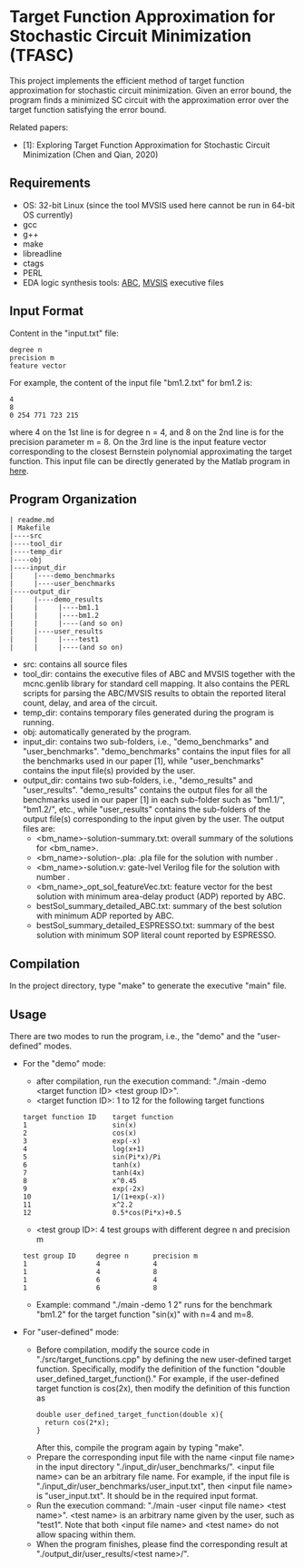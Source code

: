# Target Function Approximation for Stochastic Circuit Minimization (TFASC)

This project implements the efficient method of target function approximation for stochastic circuit minimization. Given an error bound, the program finds a minimized SC circuit with the approximation error over the target function satisfying the error bound.

Related papers:
- [1]: Exploring Target Function Approximation for Stochastic Circuit Minimization (Chen and Qian, 2020)

## Requirements

- OS: 32-bit Linux (since the tool MVSIS used here cannot be run in 64-bit OS currently)
- gcc
- g++
- make
- libreadline
- ctags
- PERL
- EDA logic synthesis tools: [ABC](http://people.eecs.berkeley.edu/~alanmi/abc/), [MVSIS](https://ptolemy.berkeley.edu/projects/embedded/mvsis/) executive files

## Input Format
Content in the "input.txt" file:
```
degree n
precision m
feature vector
```
For example, the content of the input file "bm1.2.txt" for bm1.2 is:
```
4
8
0 254 771 723 215
```
where 4 on the 1st line is for degree n = 4, and 8 on the 2nd line is for the precision parameter m = 8. On the 3rd line is the input feature vector corresponding to the closest Bernstein polynomial approximating the target function. This input file can be directly generated by the Matlab program in [here](https://github.com/SJTU-ECTL/TFASC/tree/master/Bernstein%20polynomial%20approximation%20by%20Matlab).

## Program Organization
```
| readme.md
| Makefile
|----src
|----tool_dir
|----temp_dir
|----obj
|----input_dir
|     |----demo_benchmarks
|     |----user_benchmarks
|----output_dir
|     |----demo_results
|     |     |----bm1.1
|     |     |----bm1.2
|     |     |----(and so on)
|     |----user_results
|     |     |----test1
|     |     |----(and so on)
```
- src: contains all source files
- tool_dir: contains the executive files of ABC and MVSIS together with the mcnc.genlib library for standard cell mapping. It also contains the PERL scripts for parsing the ABC/MVSIS results to obtain the reported literal count, delay, and area of the circuit. 
- temp_dir: contains temporary files generated during the program is running.
- obj: automatically generated by the program.
- input_dir: contains two sub-folders, i.e., "demo_benchmarks" and "user_benchmarks". "demo_benchmarks" contains the input files for all the benchmarks used in our paper [1], while "user_benchmarks" contains the input file(s) provided by the user.
- output_dir: contains two sub-folders, i.e., "demo_results" and "user_results". "demo_results" contains the output files for all the benchmarks used in our paper [1] in each sub-folder such as "bm1.1/", "bm1.2/", etc., while "user_results" contains the sub-folders of the output file(s) corresponding to the input given by the user.
  The output files are:
  - <bm_name>-solution-summary.txt: overall summary of the solutions for <bm_name>.
  - <bm_name>-solution-<num>.pla: .pla file for the solution with number <num>.
  - <bm_name>-solution<num>.v: gate-lvel Verilog file for the solution with number <num>.
  - <bm_name>_opt_sol_featureVec.txt: feature vector for the best solution with minimum area-delay product (ADP) reported by ABC.
  - bestSol_summary_detailed_ABC.txt: summary of the best solution with minimum ADP reported by ABC.
  - bestSol_summary_detailed_ESPRESSO.txt: summary of the best solution with minimum SOP literal count reported by ESPRESSO.

## Compilation
In the project directory, type "make" to generate the executive "main" file. 

## Usage
There are two modes to run the program, i.e., the "demo" and the "user-defined" modes.
- For the "demo" mode:
  - after compilation, run the execution command: "./main -demo \<target function ID\> \<test group ID\>". 
  - \<target function ID\>: 1 to 12 for the following target functions
  ```
  target function ID    target function
  1                     sin(x)
  2                     cos(x)
  3                     exp(-x)
  4                     log(x+1)
  5                     sin(Pi*x)/Pi
  6                     tanh(x)
  7                     tanh(4x)
  8                     x^0.45
  9                     exp(-2x)
  10                    1/(1+exp(-x))
  11                    x^2.2
  12                    0.5*cos(Pi*x)+0.5
  ```
  - \<test group ID\>: 4 test groups with different degree n and precision m
  ```
  test group ID     degree n      precision m
  1                 4             4
  1                 4             8
  1                 6             4
  1                 6             8
  ```
  - Example: command "./main -demo 1 2" runs for the benchmark "bm1.2" for the target function "sin(x)" with n=4 and m=8.

- For "user-defined" mode:
  - Before compilation, modify the source code in "./src/target_functions.cpp" by defining the new user-defined target function. Specifically, modify the definition of the function "double user_defined_target_function()."
    For example, if the user-defined target function is cos(2x), then modify the definition of this function as
    ```
    double user_defined_target_function(double x){
      return cos(2*x);
    }
    ```
    After this, compile the program again by typing "make".
  - Prepare the corresponding input file with the name \<input file name\> in the input directory "./input_dir/user_benchmarks/". \<input file name\> can be an arbitrary file name. For example, if the input file is "./input_dir/user_benchmarks/user_input.txt", then \<input file name\> is "user_input.txt". It should be in the required input format.
  - Run the execution command: "./main -user \<input file name\> \<test name\>". \<test name\> is an arbitrary name given by the user, such as "test1". Note that both \<input file name\> and \<test name\> do not allow spacing within them.
  - When the program finishes, please find the corresponding result at "./output_dir/user_results/\<test name\>/".
